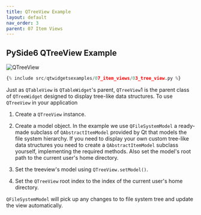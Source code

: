 ```yaml
---
title: QTreeView Example
layout: default
nav_order: 3
parent: 07 Item Views
---
```


## PySide6 QTreeView Example

![QTreeView](/blog/images/qtwidgetsexamples/07_item_views/03_tree_view.png)

```python
{% include src/qtwidgetsexamples/07_item_views/03_tree_view.py %}
```

Just as `QTableView` is `QTableWidget`'s parent, `QTreeView`1 is the parent class of `QTreeWidget` designed to display tree-like data structures. To use `QTreeView` in your application

1. Create a `QTreeView` instance.

2. Create a model object. In the example we use `QFileSystemModel` a ready-made subclass of `QAbstractItemModel` provided by Qt that models the file system hierarchy. If you need to display your own custom tree-like data structures you need to create a `QAbstractItemModel` subclass yourself, implementing the required methods. Also set the model's root path to the current user's home directory.

3. Set the treeview's model using `QTreeView.setModel()`.

4. Set the `QTreeView` root index to the index of the current user's home directory.

`QFileSystemModel` will pick up any changes to to file system tree and update the view automatically.
